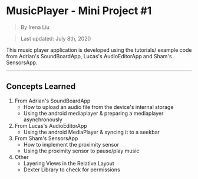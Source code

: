 # MusicPlayer - Mini Project #1
> By Irena Liu

> Last updated: July 8th, 2020

This music player application is developed using the tutorials/ example code from Adrian's SoundBoardApp, Lucas's AudioEditorApp and Sham's SensorsApp.

---
## Concepts Learned
1. From Adrian's SoundBoardApp
    - How to upload an audio file from the device's internal storage
    - Using the android mediaplayer & preparing a mediaplayer asynchronously
2. From Lucas's AudioEditorApp
    - Using the android MediaPlayer & syncing it to a seekbar
3. From Sham's SensorsApp
    - How to implement the proximity sensor
    - Using the proximity sensor to pause/play music
3. Other
    - Layering Views in the Relative Layout
    - Dexter Library to check for permissions